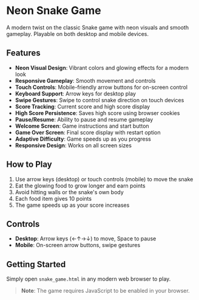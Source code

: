 # Neon Snake Game

A modern twist on the classic Snake game with neon visuals and smooth gameplay. Playable on both desktop and mobile devices.

## Features

- **Neon Visual Design**: Vibrant colors and glowing effects for a modern look
- **Responsive Gameplay**: Smooth movement and controls
- **Touch Controls**: Mobile-friendly arrow buttons for on-screen control
- **Keyboard Support**: Arrow keys for desktop play
- **Swipe Gestures**: Swipe to control snake direction on touch devices
- **Score Tracking**: Current score and high score display
- **High Score Persistence**: Saves high score using browser cookies
- **Pause/Resume**: Ability to pause and resume gameplay
- **Welcome Screen**: Game instructions and start button
- **Game Over Screen**: Final score display with restart option
- **Adaptive Difficulty**: Game speeds up as you progress
- **Responsive Design**: Works on all screen sizes

## How to Play

1. Use arrow keys (desktop) or touch controls (mobile) to move the snake
2. Eat the glowing food to grow longer and earn points
3. Avoid hitting walls or the snake's own body
4. Each food item gives 10 points
5. The game speeds up as your score increases

## Controls

- **Desktop**: Arrow keys (←↑→↓) to move, Space to pause
- **Mobile**: On-screen arrow buttons, swipe gestures

## Getting Started

Simply open `snake_game.html` in any modern web browser to play.

> **Note**: The game requires JavaScript to be enabled in your browser.
